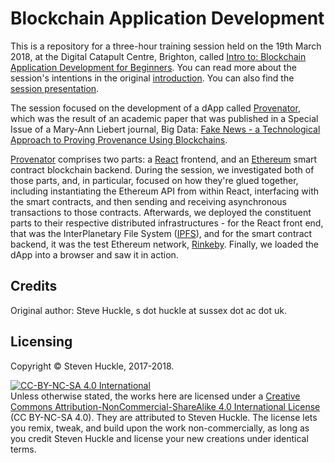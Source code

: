 # Blockchain Application Development

This is a repository for a three-hour training session held on the 19th March 2018, at the Digital Catapult Centre, Brighton, called [Intro to: Blockchain Application Development for Beginners](https://www.eventbrite.co.uk/e/intro-to-blockchain-application-development-for-beginners-tickets-42564510597). You can read more about the session's intentions in the original [introduction](/docs/intro.md). You can also find the [ session presentation](/presentation/dApp.md).

The session focused on the development of a dApp called [Provenator](https://github.com/glowkeeper/Provenator), which was the result of an academic paper that was published in a Special Issue of a Mary-Ann Liebert journal, Big Data: [Fake News - a Technological Approach to Proving Provenance Using Blockchains](https://doi.org/10.1089/big.2017.0071).

[Provenator](https://github.com/glowkeeper/Provenator) comprises two parts: a [React](https://reactjs.org/) frontend, and an [Ethereum](https://www.ethereum.org/) smart contract blockchain backend. During the session, we investigated both of those parts, and, in particular, focused on how they're glued together, including instantiating the Ethereum API from within React, interfacing with the smart contracts, and then sending and receiving asynchronous transactions to those contracts. Afterwards, we deployed the constituent parts to their respective distributed infrastructures - for the React front end, that was the InterPlanetary File System ([IPFS](https://ipfs.io/)), and for the smart contract backend, it was the test Ethereum network, [Rinkeby](https://www.rinkeby.io). Finally, we loaded the dApp into a browser and saw it in action.

## Credits

Original author: Steve Huckle, s dot huckle at sussex dot ac dot uk.

## Licensing

Copyright © Steven Huckle, 2017-2018.

<a rel="license" href="http://creativecommons.org/licenses/by-nc-sa/4.0/"><img alt="CC-BY-NC-SA 4.0 International" style="border-width:0" src="https://i.creativecommons.org/l/by-nc-sa/4.0/88x31.png" /></a><br />
Unless otherwise stated, the works here are licensed under a [Creative Commons Attribution-NonCommercial-ShareAlike 4.0 International License](https://creativecommons.org/licenses/by-nc-sa/4.0/) (CC BY-NC-SA 4.0). They are attributed to Steven Huckle. The license lets you remix, tweak, and build upon the work non-commercially, as long as you credit Steven Huckle and license your new creations under identical terms.
